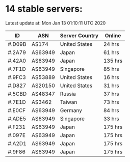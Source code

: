 # 14 stable servers:

Latest update at: Mon Jan 13 01:10:11 UTC 2020

| ID | ASN | Server Country | Online |
| -- | --- | -------------- | ------ |
| #.D09B | AS174 | United States | 24 hrs |
| #.2A79 | AS63949 | Japan | 61 hrs |
| #.42A0 | AS63949 | Japan | 135 hrs |
| #.7F1D | AS63949 | Singapore | 85 hrs |
| #.9FC3 | AS53889 | United States | 16 hrs |
| #.D827 | AS20150 | United States | 31 hrs |
| #.5CBD | AS48347 | Russia | 37 hrs |
| #.7E1D | AS3462 | Taiwan | 73 hrs |
| #.E0CF | AS63949 | Germany | 84 hrs |
| #.ADE5 | AS63949 | Singapore | 33 hrs |
| #.F231 | AS63949 | Japan | 175 hrs |
| #.097E | AS63949 | Japan | 175 hrs |
| #.A2D1 | AS63949 | Japan | 175 hrs |
| #.9F86 | AS63949 | Japan | 175 hrs |

